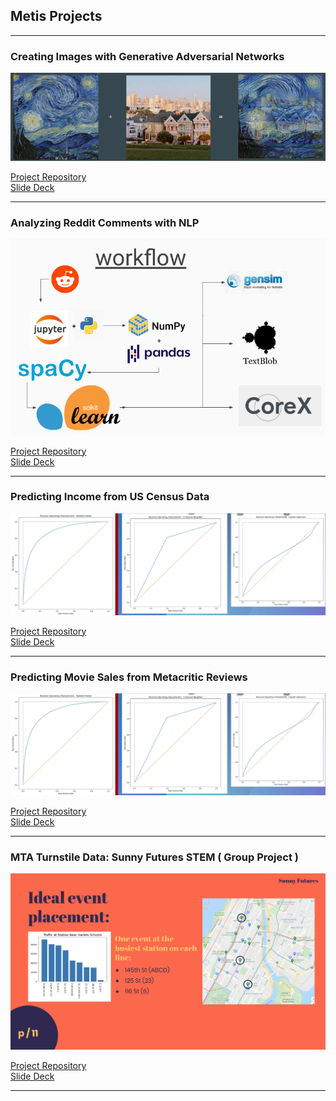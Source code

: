 ## Metis Projects

---

### Creating Images with Generative Adversarial Networks
<img src="images/capstone_thumbnail.png?raw=true"/>

[Project Repository](https://github.com/nhorton04/Projects/tree/main/Project_5)
<br>
[Slide Deck](https://github.com/nhorton04/Projects/blob/main/Project_5/Static_Capstone.pdf)


---
### Analyzing Reddit Comments with NLP
<img src="images/Screenshot from 2021-04-28 20-57-20.png?raw=true"/>

[Project Repository](https://github.com/nhorton04/Projects/tree/main/Project%204)
<br>
[Slide Deck](https://github.com/nhorton04/Projects/blob/main/Project%204/Presentation.pdf)

---

### Predicting Income from US Census Data

<img src="images/Screenshot from 2021-04-30 11-43-33.png?raw=true"/>

[Project Repository](https://github.com/nhorton04/Projects/tree/main/Project%203)
<br>
[Slide Deck](https://github.com/nhorton04/Projects/blob/main/Project%203/income_classification.pdf)

---

### Predicting Movie Sales from Metacritic Reviews

<img src="images/Screenshot from 2021-04-30 11-43-33.png?raw=true"/>

[Project Repository](https://github.com/nhorton04/Projects/tree/main/Project%202)
<br>
[Slide Deck](https://github.com/nhorton04/Projects/blob/main/Project%202/Box%20Office%20Prediction.pdf)

---


### MTA Turnstile Data: Sunny Futures STEM ( Group Project )

<img src="images/Screenshot from 2021-05-03 11-03-27.png?raw=true"/>

[Project Repository](https://github.com/nhorton04/Projects/tree/main/Project%201)
<br>
[Slide Deck](https://github.com/nhorton04/Projects/blob/main/Project%201/Sunny%20Futures%20STEM%20Project.pdf)

---
